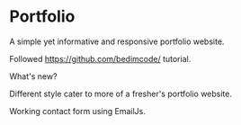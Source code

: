 # Portfolio

A simple yet informative and responsive portfolio website. 

Followed https://github.com/bedimcode/ tutorial.

What's new?

Different style cater to more of a fresher's portfolio website. 

Working contact form using EmailJs.
